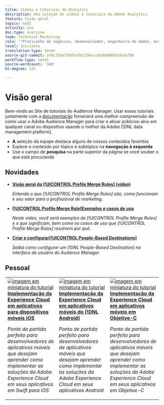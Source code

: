 ```yaml
---
title: Vídeos e tutoriais do Analytics
description: Uma coleção de vídeos e tutoriais do Adobe Analytics.
feature: Visão geral
topics: null
activity: use
doc-type: overview
team: Technical Marketing
role: '"Praticante de negócios, desenvolvedor, engenheiro de dados, arquiteto, arquiteto de dados, administrador, líder"'
level: Iniciante
translation-type: tm+mt
source-git-commit: a7dc335e75697a7b1720eccdadbb9605fdeda798
workflow-type: tm+mt
source-wordcount: '349'
ht-degree: 12%

---
```



# Visão geral

Bem-vindo ao Site de tutoriais do Audience Manager.  Usar esses tutoriais juntamente com a [documentação](https://experienceleague.adobe.com/docs/audience-manager/user-guide/aam-home.html) fornecerá uma melhor compreensão de como usar o Adobe Audience Manager para criar e ativar públicos-alvo em qualquer canal ou dispositivo usando o melhor da Adobe [!DNL data management platform].

* **A** seleção da equipe destaca alguns de nossos conteúdos favoritos
* Explore o conteúdo por tópico e subtópico na **navegação à esquerda**
* Use o campo de **pesquisa** na parte superior da página se você souber o que está procurando

## Novidades

* **[Visão geral do  [!UICONTROL Profile Merge Rules] (vídeo)](build-and-manage-audiences/profile-merge/overview-of-profile-merge-rules.md)**

   *Entenda o que  [!UICONTROL Profile Merge Rules] são, como funcionam e seu valor para o profissional de marketing.*

* **[[!UICONTROL Profile Merge Rule]Exemplos e casos de uso](build-and-manage-audiences/profile-merge/profile-merge-rule-examples-and-use-cases.md)**

   *Neste vídeo, você verá exemplos de  [!UICONTROL Profile Merge Rules] e o que significam, bem como os casos de uso que  [!UICONTROL Profile Merge Rules] resolvem por quê.*

* **[Criar e configurar[!UICONTROL People-Based Destinations]](data-activation/people-based-destinations/create-and-configure-people-based-destinations.md)**

   *Saiba como configurar um  [!DNL People-Based Destination] na interface do usuário do Audience Manager*

## Pessoal

<table>
<tr>
  <td>
    <a href="https://docs.adobe.com/content/help/en/experience-cloud/implementing-in-mobile-ios-swift-apps-with-launch/index.html">
      <img alt="imagem em miniatura do tutorial "Implementação da Experience Cloud em aplicativos móveis em Swift para iOS"" src="assets/thumb_swift.png" />
    </a>
    <div>
      <a href="https://docs.adobe.com/content/help/en/experience-cloud/implementing-in-mobile-ios-swift-apps-with-launch/index.html">
    <strong>Implementação da Experience Cloud em aplicativos para dispositivos móveis iOS</strong>
    </a>
    </div>
    <p>
    <em>Ponto de partida perfeito para desenvolvedores de aplicativos móveis que desejam aprender como implementar as soluções da Adobe Experience Cloud em seus aplicativos em Swift para iOS</em>
    <p>
  </td>
  <td>
    <a href="https://docs.adobe.com/content/help/en/experience-cloud/implementing-in-mobile-android-apps-with-launch/index.html">
      <img alt="imagem em miniatura do tutorial "Implementação da Experience Cloud em aplicativos móveis de Android"" src="assets/thumb_android.png" />
    </a>
    <div>
      <a href="https://docs.adobe.com/content/help/en/experience-cloud/implementing-in-mobile-android-apps-with-launch/index.html">
    <strong>Implementação da Experience Cloud em aplicativos móveis do [!DNL Android]</strong>
    </a>
    </div>
    <p>
    <em>Ponto de partida perfeito para desenvolvedores de aplicativos móveis que desejam aprender como implementar as soluções da Adobe Experience Cloud em seus aplicativos Android</em>
    <p>
  </td>
  <td>
    <a href="https://docs.adobe.com/content/help/en/experience-cloud/implementing-in-mobile-ios-objective-c-apps-with-launch/index.html">
      <img alt="imagem em miniatura do tutorial "Implementação da Experience Cloud em aplicativos móveis em Objetive-C"" src="assets/thumb_objective_c.png" />
    </a>
    <div>
      <a href="https://docs.adobe.com/content/help/en/experience-cloud/implementing-in-mobile-ios-objective-c-apps-with-launch/index.html">
    <strong>Implementação da Experience Cloud em aplicativos móveis em Objetive-C</strong>
    </a>
    </div>
    <p>
    <em>Ponto de partida perfeito para desenvolvedores de aplicativos móveis que desejam aprender como implementar as soluções da Adobe Experience Cloud em seus aplicativos em Objetive-C</em>
    <p>
  </td>
</tr>
</table>
